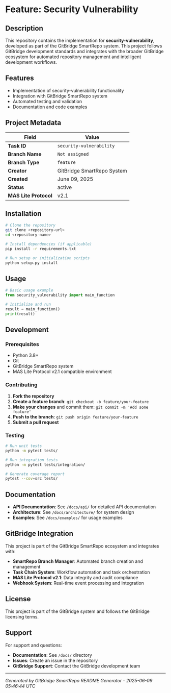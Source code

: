 # Feature: Security Vulnerability

## Description

This repository contains the implementation for **security-vulnerability**, developed as part of the GitBridge SmartRepo system. This project follows GitBridge development standards and integrates with the broader GitBridge ecosystem for automated repository management and intelligent development workflows.

## Features

- Implementation of security-vulnerability functionality
- Integration with GitBridge SmartRepo system
- Automated testing and validation
- Documentation and code examples

## Project Metadata

| Field | Value |
|-------|-------|
| **Task ID** | `security-vulnerability` |
| **Branch Name** | `Not assigned` |
| **Branch Type** | `feature` |
| **Creator** | GitBridge SmartRepo System |
| **Created** | June 09, 2025 |
| **Status** | active |
| **MAS Lite Protocol** | v2.1 |

## Installation

```bash
# Clone the repository
git clone <repository-url>
cd <repository-name>

# Install dependencies (if applicable)
pip install -r requirements.txt

# Run setup or initialization scripts
python setup.py install
```

## Usage

```python
# Basic usage example
from security_vulnerability import main_function

# Initialize and run
result = main_function()
print(result)
```

## Development

### Prerequisites

- Python 3.8+
- Git
- GitBridge SmartRepo system
- MAS Lite Protocol v2.1 compatible environment

### Contributing

1. **Fork the repository**
2. **Create a feature branch**: `git checkout -b feature/your-feature`
3. **Make your changes** and commit them: `git commit -m 'Add some feature'`
4. **Push to the branch**: `git push origin feature/your-feature`
5. **Submit a pull request**

### Testing

```bash
# Run unit tests
python -m pytest tests/

# Run integration tests
python -m pytest tests/integration/

# Generate coverage report
pytest --cov=src tests/
```

## Documentation

- **API Documentation**: See `/docs/api/` for detailed API documentation
- **Architecture**: See `/docs/architecture/` for system design
- **Examples**: See `/docs/examples/` for usage examples

## GitBridge Integration

This project is part of the GitBridge SmartRepo ecosystem and integrates with:

- **SmartRepo Branch Manager**: Automated branch creation and management
- **Task Chain System**: Workflow automation and task orchestration
- **MAS Lite Protocol v2.1**: Data integrity and audit compliance
- **Webhook System**: Real-time event processing and integration

## License

This project is part of the GitBridge system and follows the GitBridge licensing terms.

## Support

For support and questions:

- **Documentation**: See `/docs/` directory
- **Issues**: Create an issue in the repository
- **GitBridge Support**: Contact the GitBridge development team

---

*Generated by GitBridge SmartRepo README Generator - 2025-06-09 05:46:44 UTC*
